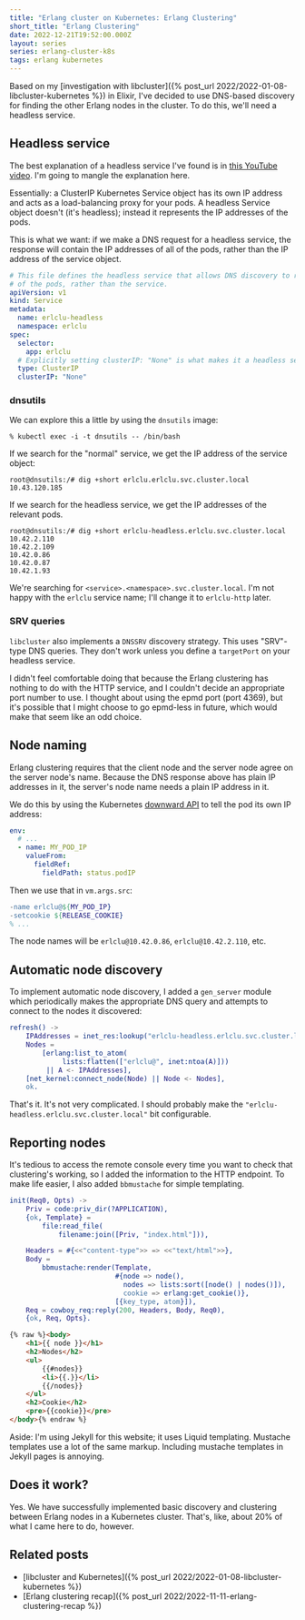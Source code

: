 ```yaml
---
title: "Erlang cluster on Kubernetes: Erlang Clustering"
short_title: "Erlang Clustering"
date: 2022-12-21T19:52:00.000Z
layout: series
series: erlang-cluster-k8s
tags: erlang kubernetes
---
```


Based on my [investigation with libcluster]({% post_url 2022/2022-01-08-libcluster-kubernetes %}) in Elixir, I've
decided to use DNS-based discovery for finding the other Erlang nodes in the cluster. To do this, we'll need a headless
service.

## Headless service

The best explanation of a headless service I've found is in [this YouTube video](https://www.youtube.com/watch?v=T4Z7visMM4E&t=778s). I'm going to mangle the explanation here.

Essentially: a ClusterIP Kubernetes Service object has its own IP address and acts as a load-balancing proxy for your
pods. A headless Service object doesn't (it's headless); instead it represents the IP addresses of the pods.

This is what we want: if we make a DNS request for a headless service, the response will contain the IP addresses of all
of the pods, rather than the IP address of the service object.

```yaml
# This file defines the headless service that allows DNS discovery to return all
# of the pods, rather than the service.
apiVersion: v1
kind: Service
metadata:
  name: erlclu-headless
  namespace: erlclu
spec:
  selector:
    app: erlclu
  # Explicitly setting clusterIP: "None" is what makes it a headless service.
  type: ClusterIP
  clusterIP: "None"
```

### dnsutils

We can explore this a little by using the `dnsutils` image:

```
% kubectl exec -i -t dnsutils -- /bin/bash
```

If we search for the "normal" service, we get the IP address of the service object:

```
root@dnsutils:/# dig +short erlclu.erlclu.svc.cluster.local
10.43.120.185
```

If we search for the headless service, we get the IP addresses of the relevant pods.

```
root@dnsutils:/# dig +short erlclu-headless.erlclu.svc.cluster.local
10.42.2.110
10.42.2.109
10.42.0.86
10.42.0.87
10.42.1.93
```

We're searching for `<service>.<namespace>.svc.cluster.local`. I'm not happy with the `erlclu` service name; I'll change
it to `erlclu-http` later.

### SRV queries

`libcluster` also implements a `DNSSRV` discovery strategy. This uses "SRV"-type DNS queries. They don't work unless you
define a `targetPort` on your headless service.

I didn't feel comfortable doing that because the Erlang clustering has nothing to do with the HTTP service, and I
couldn't decide an appropriate port number to use. I thought about using the epmd port (port 4369), but it's possible
that I might choose to go epmd-less in future, which would make that seem like an odd choice.

## Node naming

Erlang clustering requires that the client node and the server node agree on the server node's name. Because the DNS
response above has plain IP addresses in it, the server's node name needs a plain IP address in it.

We do this by using the Kubernetes [downward API](https://kubernetes.io/docs/concepts/workloads/pods/downward-api/) to
tell the pod its own IP address:

```yaml
env:
  # ...
  - name: MY_POD_IP
    valueFrom:
      fieldRef:
        fieldPath: status.podIP
```

Then we use that in `vm.args.src`:

```erlang
-name erlclu@${MY_POD_IP}
-setcookie ${RELEASE_COOKIE}
% ...
```

The node names will be `erlclu@10.42.0.86`, `erlclu@10.42.2.110`, etc.

## Automatic node discovery

To implement automatic node discovery, I added a `gen_server` module which periodically makes the appropriate DNS query and attempts to connect to the nodes it discovered:

```erlang
refresh() ->
    IPAddresses = inet_res:lookup("erlclu-headless.erlclu.svc.cluster.local", in, a),
    Nodes =
        [erlang:list_to_atom(
             lists:flatten(["erlclu@", inet:ntoa(A)]))
         || A <- IPAddresses],
    [net_kernel:connect_node(Node) || Node <- Nodes],
    ok.
```

That's it. It's not very complicated. I should probably make the `"erlclu-headless.erlclu.svc.cluster.local"` bit
configurable.

## Reporting nodes

It's tedious to access the remote console every time you want to check that clustering's working, so I added the
information to the HTTP endpoint. To make life easier, I also added `bbmustache` for simple templating.

```erlang
init(Req0, Opts) ->
    Priv = code:priv_dir(?APPLICATION),
    {ok, Template} =
        file:read_file(
            filename:join([Priv, "index.html"])),

    Headers = #{<<"content-type">> => <<"text/html">>},
    Body =
        bbmustache:render(Template,
                          #{node => node(),
                            nodes => lists:sort([node() | nodes()]),
                            cookie => erlang:get_cookie()},
                          [{key_type, atom}]),
    Req = cowboy_req:reply(200, Headers, Body, Req0),
    {ok, Req, Opts}.
```

```html
{% raw %}<body>
    <h1>{{ node }}</h1>
    <h2>Nodes</h2>
    <ul>
        {{#nodes}}
        <li>{{.}}</li>
        {{/nodes}}
    </ul>
    <h2>Cookie</h2>
    <pre>{{cookie}}</pre>
</body>{% endraw %}
```

Aside: I'm using Jekyll for this website; it uses Liquid templating. Mustache templates use a lot of the same markup.
Including mustache templates in Jekyll pages is annoying.

## Does it work?

Yes. We have successfully implemented basic discovery and clustering between Erlang nodes in a Kubernetes cluster. That's, like, about 20% of what I came here to do, however.

## Related posts

- [libcluster and Kubernetes]({% post_url 2022/2022-01-08-libcluster-kubernetes %})
- [Erlang clustering recap]({% post_url 2022/2022-11-11-erlang-clustering-recap %})
